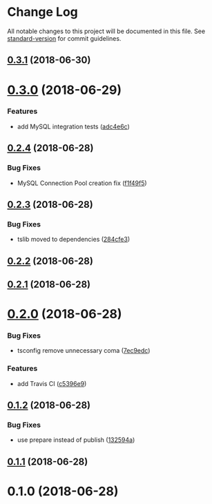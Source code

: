 # Change Log

All notable changes to this project will be documented in this file. See [standard-version](https://github.com/conventional-changelog/standard-version) for commit guidelines.

<a name="0.3.1"></a>
## [0.3.1](https://github.com/robertmeisner/atom-jobs/compare/v0.3.0...v0.3.1) (2018-06-30)



<a name="0.3.0"></a>
# [0.3.0](https://github.com/robertmeisner/atom-jobs/compare/v0.2.4...v0.3.0) (2018-06-29)


### Features

* add MySQL integration tests ([adc4e6c](https://github.com/robertmeisner/atom-jobs/commit/adc4e6c))



<a name="0.2.4"></a>
## [0.2.4](https://github.com/robertmeisner/atom-jobs/compare/v0.2.3...v0.2.4) (2018-06-28)


### Bug Fixes

* MySQL Connection Pool  creation fix ([f1f49f5](https://github.com/robertmeisner/atom-jobs/commit/f1f49f5))



<a name="0.2.3"></a>
## [0.2.3](https://github.com/robertmeisner/atom-jobs/compare/v0.2.2...v0.2.3) (2018-06-28)


### Bug Fixes

* tslib moved to dependencies ([284cfe3](https://github.com/robertmeisner/atom-jobs/commit/284cfe3))



<a name="0.2.2"></a>
## [0.2.2](https://github.com/robertmeisner/atom-jobs/compare/v0.2.1...v0.2.2) (2018-06-28)



<a name="0.2.1"></a>
## [0.2.1](https://github.com/robertmeisner/atom-jobs/compare/v0.2.0...v0.2.1) (2018-06-28)



<a name="0.2.0"></a>
# [0.2.0](https://github.com/robertmeisner/atom-jobs/compare/v0.1.2...v0.2.0) (2018-06-28)


### Bug Fixes

* tsconfig remove unnecessary coma ([7ec9edc](https://github.com/robertmeisner/atom-jobs/commit/7ec9edc))


### Features

* add Travis CI ([c5396e9](https://github.com/robertmeisner/atom-jobs/commit/c5396e9))



<a name="0.1.2"></a>
## [0.1.2](https://github.com/robertmeisner/atom-jobs/compare/v0.1.1...v0.1.2) (2018-06-28)


### Bug Fixes

* use prepare instead of publish ([132594a](https://github.com/robertmeisner/atom-jobs/commit/132594a))



<a name="0.1.1"></a>
## [0.1.1](https://github.com/robertmeisner/atom-jobs/compare/v0.1.0...v0.1.1) (2018-06-28)



<a name="0.1.0"></a>
# 0.1.0 (2018-06-28)

